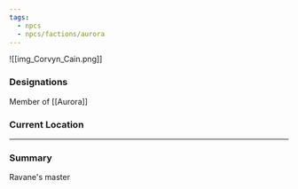 ```yaml
---
tags:
  - npcs
  - npcs/factions/aurora
---
```

![[img_Corvyn_Cain.png]]

### Designations
Member of [[Aurora]]

### Current Location


___
### Summary
Ravane's master



